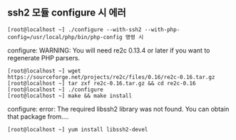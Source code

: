 ## ssh2 모듈 configure 시 에러

```
[root@localhost ~] ./configure --with-ssh2 --with-php-config=/usr/local/php/bin/php-config 명령 시
```

configure: WARNING: You will need re2c 0.13.4 or later if you want to regenerate PHP parsers.

```
[root@localhost ~] wget https://sourceforge.net/projects/re2c/files/0.16/re2c-0.16.tar.gz
[root@localhost ~] tar zxf re2c-0.16.tar.gz && cd re2c-0.16
[root@localhost ~] ./configure
[root@localhost ~] make && make install
```

configure: error: The required libssh2 library was not found. You can obtain that package from....

```
[root@localhost ~] yum install libssh2-devel
```

